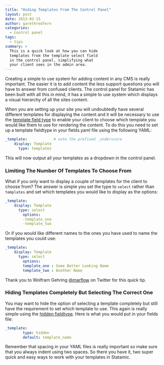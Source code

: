 ```yaml
---
title: "Hiding Templates From The Control Panel"
layout: post
date: 2013-02-15
author: garethredfern
categories:
  - control panel
tags:
  - tips
summary: >
  This is a quick look at how you can hide
  templates from the template select field
  in the control panel, simplifying what
  your client sees in the admin area.
---
```

Creating a simple to use system for adding content in any CMS is really important. The easier it is to add content the less support questions you will have to answer from confused clients.  The control panel for Statamic has been built with all this in mind, it has a simple to use system which displays a visual hierarchy of all the sites content.

When you are setting up your site you will undoubtedly have several different templates for displaying the content and it will be necessary to use the [template field type](http://statamic.com/learn/documentation/fieldtypes/templates) to enable your client to choose which template you would like them to use for rendering the content. To do this you need to set up a template fieldtype in your fields.yaml file using the following YAML:

~~~yaml
_template:            # note the prefixed _underscore
    display: Template
	  type: templates
~~~

This will now output all your templates as a dropdown in the control panel.

### Limiting The Number Of Templates To Choose From
What if you only want to display a couple of templates for the client to choose from? The answer is simple you set the type to `select` rather than `templates` and set which templates you would like to display as the options:

~~~yaml
_template:
    display: Template
	  type: select
		options:
	    -template_one
	    -template_two
~~~

Or if you would like different names to the ones you have used to name the templates you could use:

~~~yaml
_template:
    display: Template
	  type: select
		options:
	    template_one : Some Better Looking Name
	    template_two : Another Name
~~~

Thank you to Wolfram Gehring [@marflow](https://twitter.com/marflow) on Twitter for this quick tip.

### Hiding Templates Completely But Selecting The Correct One
You may want to hide the option of selecting a template completely but still have the requirement to set which template to use. This again is really simple using the [hidden fieldtype](http://statamic.com/learn/documentation/fieldtypes/hidden). Here is what you would put in your fields file:

~~~yaml
_template:
		type: hidden
		default: template_name
~~~

Remember that spacing in your YAML files is really important so make sure that you always indent using two spaces. So there you have it, two super quick and easy ways to work with your templates in Statamic.
